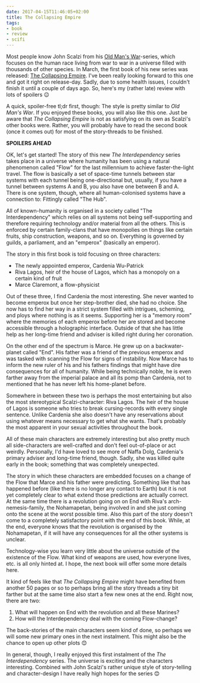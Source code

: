 ```yaml
---
date: 2017-04-15T11:46:05+02:00
title: The Collapsing Empire
tags:
- book
- review
- scifi
---
```


Most people know John Scalzi from his [Old Man's War][]-series, which focuses on
the human race living from war to war in a universe filled with thousands of
other species. In March, the first book of his new series was
released: [The Collapsing Empire][]. I've been really looking forward to this
one and got it right on release-day. Sadly, due to some health issues, I
couldn't finish it until a couple of days ago. So, here's my (rather late)
review with lots of spoilers 😉

A quick, spoiler-free tl;dr first, though: The style is pretty similar to *Old
Man's War*. If you enjoyed these books, you will also like this one. Just be
aware that *The Collapsing Empire* is not as satisfying on its own as Scalzi's
other books were. Rather, you will probably have to read the second book (once
it comes out) for most of the story-threads to be finished.

**SPOILERS AHEAD**

OK, let's get started! The story of this new *The Interdependency* series takes
place in a universe where humanity has been using a natural phenomenon called
"Flow" for the last millennium to achieve faster-the-light travel. The flow is
basically a set of space-time tunnels between star systems with each tunnel
being one-directional but, usually, if you have a tunnel between systems A and
B, you also have one between B and A. There is one system, though, where all
human-colonised systems have a connection to: Fittingly called "The Hub".

All of known-humanity is organised in a society called "The Interdependency"
which relies on all systems not being self-supporting and therefore requiring
technology and/or material from all the others. This is enforced by certain
family-clans that have monopolies on things like certain fruits, ship
construction, weapons, and so on. Everything is governed by guilds, a
parliament, and an "emperox" (basically an emperor).

The story in this first book is told focusing on three characters:

- The newly appointed emperox, Cardenia Wu-Patrick
- Riva Lagos, heir of the house of Lagos, which has a monopoly on a certain kind
  of fruit
- Marce Claremont, a flow-physicist

Out of these three, I find Cardenia the most interesting. She never wanted to
become emperox but once her step-brother died, she had no choice. She now has to
find her way in a strict system filled with intrigues, scheming, and ploys where
nothing is as it seems. Supporting her is a "memory room" where the memories of
each emperox before her are stored and become accessible through a holographic
interface. Outside of that she has little help as her long-time friend and
adviser is killed right during her coronation.

On the other end of the spectrum is Marce. He grew up on a backwater-planet
called "End". His father was a friend of the previous emperox and was tasked
with scanning the Flow for signs of instability. Now Marce has to inform the new
ruler of his and his fathers findings that might have dire consequences for all
of humanity. While being technically noble, he is even farther away from the
imperial palace and all its pomp than Cardenia, not to mentioned that he has
never left his home-planet before.

Somewhere in between these two is perhaps the most entertaining but also the
most stereotypical Scalzi-character: Riva Lagos. The heir of the house of Lagos
is someone who tries to break cursing-records with every single sentence. Unlike
Cardenia she also doesn't have any reservations about using whatever means
necessary to get what she wants. That's probably the most apparent in your
sexual activities throughout the book.

All of these main characters are extremely interesting but also pretty much all
side-characters are well-crafted and don't feel out-of-place or act
weirdly. Personally, I'd have loved to see more of Naffa Dolg, Cardenia's
primary adviser and long-time friend, though. Sadly, she was killed quite early
in the book; something that was completely unexpected.

The story in which these characters are embedded focuses on a change of the Flow
that Marce and his father were predicting. Something like that has happened
before (like there is no longer any contact to Earth) but it is not yet
completely clear to what extend those predictions are actually correct. At the
same time there is a revolution going on on End with Riva's arch-nemesis-family,
the Nohamapetan, being involved in and she just coming onto the scene at the
worst possible time. Also this part of the story doesn't come to a completely
satisfactory point with the end of this book. While, at the end, everyone knows
that the revolution is organised by the Nohamapetan, if it will have any
consequences for all the other systems is unclear.

Technology-wise you learn very little about the universe outside of the
existence of the Flow. What kind of weapons are used, how everyone lives,
etc. is all only hinted at. I hope, the next book will offer some more details here.

It kind of feels like that *The Collapsing Empire* might have benefited from
another 50 pages or so to perhaps bring all the story threads a tiny bit
farther but at the same time also start a few new ones at the end. Right now,
there are two:

1. What will happen on End with the revolution and all these Marines?
2. How will the Interdependency deal with the coming Flow-change?

The back-stories of the main characters seem kind of done, so perhaps we will
some new primary ones in the next instalment. This might also be the chance to
open up other plots 😊

In general, though, I really enjoyed this first instalment of the *The
Interdependency* series. The universe is exciting and the characters
interesting. Combined with John Scalzi's rather unique style of story-telling
and character-design I have really high hopes for the series 😊


[old man's war]: https://en.wikipedia.org/wiki/Old_Man%27s_War
[the collapsing empire]: https://www.goodreads.com/book/show/30078567-the-collapsing-empire
